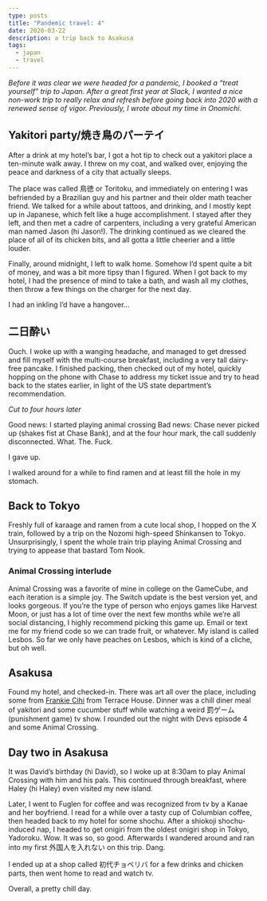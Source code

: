 ```yaml
---
type: posts
title: "Pandemic travel: 4"
date: 2020-03-22
description: a trip back to Asakusa
tags:
  - japan
  - travel
---
```


*Before it was clear we were headed for a pandemic, I booked a “treat yourself” trip to Japan. After a great first year at Slack, I wanted a nice non-work trip to really relax and refresh before going back into 2020 with a renewed sense of vigor. Previously, I wrote about my time in Onomichi.*

## Yakitori party/焼き鳥のパーテイ

After a drink at my hotel’s bar, I got a hot tip to check out a yakitori place a ten-minute walk away. I threw on my coat, and walked over, enjoying the peace and darkness of a city that actually sleeps. 

The place was called 鳥徳 or Toritoku, and immediately on entering I was befriended by a Brazilian guy and his partner and their older math teacher friend. We talked for a while about tattoos, and drinking, and I mostly kept up in Japanese, which felt like a huge accomplishment. I stayed after they left, and then met a cadre of carpenters, including a very grateful American man named Jason (hi Jason!). The drinking continued as we cleared the place of all of its chicken bits, and all gotta a little cheerier and a little louder.

Finally, around midnight, I left to walk home. Somehow I’d spent quite a bit of money, and was a bit more tipsy than I figured. When I got back to my hotel, I had the presence of mind to take a bath, and wash all my clothes, then throw a few things on the charger for the next day.

I had an inkling I’d have a hangover...

## 二日酔い

Ouch. I woke up with a wanging headache, and managed to get dressed and fill myself with the multi-course breakfast, including a very tall dairy-free pancake. I finished packing, then checked out of my hotel, quickly hopping on the phone with Chase to address my ticket issue and try to head back to the states earlier, in light of the US state department’s recommendation.

*Cut to four hours later*

Good news: I started playing animal crossing
Bad news: Chase never picked up (shakes fist at Chase Bank), and at the four hour mark, the call suddenly disconnected. What. The. Fuck.

I gave up.

I walked around for a while to find ramen and at least fill the hole in my stomach.

## Back to Tokyo

Freshly full of karaage and ramen from a cute local shop, I hopped on the X train, followed by a trip on the Nozomi high-speed Shinkansen to Tokyo. Unsurprisingly, I spent the whole train trip playing Animal Crossing and trying to appease that bastard Tom Nook.

### Animal Crossing interlude

Animal Crossing was a favorite of mine in college on the GameCube, and each iteration is a simple joy. The Switch update is the best version yet, and looks gorgeous. If you’re the type of person who enjoys games like Harvest Moon, or just has a lot of time over the next few months while we’re all social distancing, I highly recommend picking this game up. Email or text me for my friend code so we can trade fruit, or whatever. My island is called Lesbos. So far we only have peaches on Lesbos, which is kind of a cliche, but oh well.

## Asakusa

Found my hotel, and checked-in. There was art all over the place, including some from [Frankie Cihi](https://www.frankie-cihi.com) from Terrace House. Dinner was a chill diner meal of yakitori and some cucumber stuff while watching a weird 罰ゲーム (punishment game) tv show. I rounded out the night with Devs episode 4 and some Animal Crossing. 

## Day two in Asakusa

It was David’s birthday (hi David), so I woke up at 8:30am to play Animal Crossing with him and his pals. This continued through breakfast, where Haley (hi Haley) even visited my new island. 

Later, I went to Fuglen for coffee and was recognized from tv by a Kanae and her boyfriend. I read for a while over a tasty cup of Columbian coffee, then headed back to my hotel for some shochu. After a shiokoji shochu-induced nap, I headed to get onigiri from the oldest onigiri shop in Tokyo, Yadoroku. Wow. It was so, so good. Afterwards I wandered around and ran into my first 外国人を入れない on this trip. Dang.

I ended up at a shop called 初代チョベリバ for a few drinks and chicken parts, then went home to read and watch tv.

Overall, a pretty chill day.
